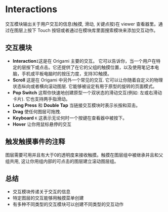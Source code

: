 # Interactions

交互模块输出关于用户交互的信息\(触摸, 滑动, 关键点按\)在 viewer 查看器里。通过在图层上按下 Touch 按钮或者通过在模块库里面搜索模块来添加交互动作。

## 交互模块

* **Interaction**`I`这是在 Origami 主要的交互。 它可以告诉你，当一个用户在特定的层按下或点击。它还提供了在它的父组的触摸位置，以及使用笔记本电脑，手机或平板电脑时的按压力度，支持3D触摸。
* **Scroll** 这是在 Origami 中另外一个常见的交互. 它可以让你随着自定义的物理状态纵向或者横向滚动图层. 它能够被设定有用于原型的旋转的页面模式。
* **Pop Switch** 这帮你快速地创建原型一个双状态的滑动交互\(例如: 左或右滑动卡片\). 它也支持两手指滑动。
* **Long Press** 和 **Double Tap** 当链接交互模块时表示长按和双击。
* **Drag** 使任何图层可拖拽.
* **Keyboard** `K` 这表示无论何时一个按键在查看器中被按下。
* **Hover** 让你用鼠标悬停的交互

## 触发触摸事件的注释

图层需要可用并且有大于0的透明度来接收触摸。触摸在图层组中被继承并且和父组共用, 这让你用组内部的可点击的图层建立滚动图层组。

## 总结

* 交互模块传递关于交互的信息
* 特定图层的交互能够用触摸菜单创建
* 有多种不同类型的交互模块可以创建不同类型的交互动作

